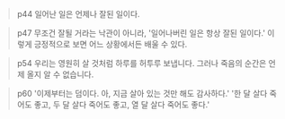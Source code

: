 > p44
> 일어난 일은 언제나 잘된 일이다.

> p47
> 무조건 잘될 거라는 낙관이 아니라,
> '일어나버린 일은 항상 잘된 일이다.'
> 이렇게 긍정적으로 보면 어느 상황에서든 배울 수 있다.

> p54
> 우리는 영원히 살 것처럼 하루를 허투루 보냅니다.
> 그러나 죽음의 순간은 언제 올지 알 수 없습니다.

> p60
> '이제부터는 덤이다. 아, 지금 살아 있는 것만 해도 감사하다.'
> '한 달 살다 죽어도 좋고, 두 달 살다 죽어도 좋고, 열 달 살다 죽어도 좋다.'
